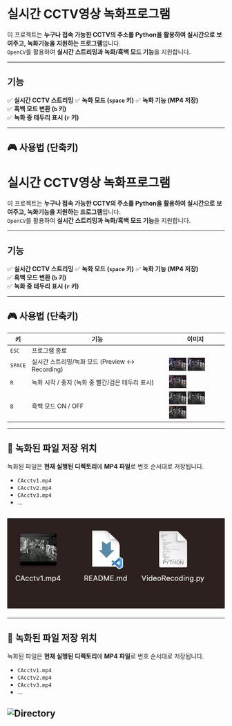 # 실시간 CCTV영상 녹화프로그램

이 프로젝트는 **누구나 접속 가능한 CCTV의 주소를 Python을 활용하여 실시간으로 보여주고, 녹화기능을 지원하는 프로그램**입니다.  
`OpenCV`를 활용하여 **실시간 스트리밍과 녹화/흑백 모드 기능**을 지원합니다.  

---

## 기능
✅ **실시간 CCTV 스트리밍** 
✅ **녹화 모드 (`space` 키)** 
✅ **녹화 기능 (MP4 저장)**  
✅ **흑백 모드 변환 (`b` 키)**  
✅ **녹화 중 테두리 표시 (`r` 키)**  
 
---

## 🎮 사용법 (단축키)

# 실시간 CCTV영상 녹화프로그램

이 프로젝트는 **누구나 접속 가능한 CCTV의 주소를 Python을 활용하여 실시간으로 보여주고, 녹화기능을 지원하는 프로그램**입니다.  
`OpenCV`를 활용하여 **실시간 스트리밍과 녹화/흑백 모드 기능**을 지원합니다.  

---

## 기능
✅ **실시간 CCTV 스트리밍** 
✅ **녹화 모드 (`space` 키)** 
✅ **녹화 기능 (MP4 저장)**  
✅ **흑백 모드 변환 (`b` 키)**  
✅ **녹화 중 테두리 표시 (`r` 키)**  
 
---

## 🎮 사용법 (단축키)

| 키  | 기능 | 이미지 |
|-----|------------------------------------|--------------------------|
| `ESC` | 프로그램 종료 | |
| `SPACE` | 실시간 스트리밍/녹화 모드  (Preview ↔ Recording) | <img src="./images/PreviewMode.png" width="40px" height="30px"> <img src="./images/RecodingMode.png" width="40px" height="30px"> |
| `R` | 녹화 시작 / 중지 (녹화 중 빨간/검은 테두리 표시) | <img src="./images/Recoding.png" width="40px" height="30px"> |
| `B` | 흑백 모드 ON / OFF | <img src="./images/BlackPreviewMode.png" width="40px" height="30px"> <img src="./images/BlackRecodingMode.png" width="40px" height="30px"> <img src="./images/BlackRecoding.png" width="40px" height="30px"> |

---

## 📂 녹화된 파일 저장 위치
녹화된 파일은 **현재 실행된 디렉토리**에 **MP4 파일**로 번호 순서대로 저장됩니다.

- `CAcctv1.mp4`
- `CAcctv2.mp4`
- `CAcctv3.mp4`
- ...

![Directory](./images/Directory.png)
---


---

## 📂 녹화된 파일 저장 위치
녹화된 파일은 **현재 실행된 디렉토리**에 **MP4 파일**로 번호 순서대로 저장됩니다.

- `CAcctv1.mp4`
- `CAcctv2.mp4`
- `CAcctv3.mp4`
- ...

![Directory](./Directory.png)
---
